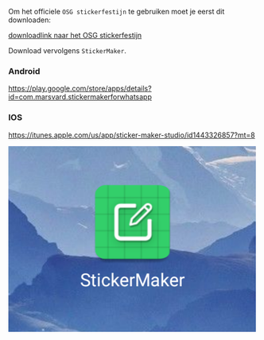 Om het officiele `OSG stickerfestijn` te gebruiken moet je eerst dit downloaden:

[downloadlink naar het OSG stickerfestijn]()

Download vervolgens `StickerMaker`.

### Android
https://play.google.com/store/apps/details?id=com.marsvard.stickermakerforwhatsapp

### IOS
https://itunes.apple.com/us/app/sticker-maker-studio/id1443326857?mt=8

![alt text](https://github.com/osgmustisnt/stickers/blob/master/StickerMaker.png)
